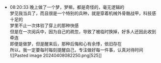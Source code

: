 
- 08:20:33 晚上做了一个梦，梦嘛，都是奇怪的，毫无逻辑的<br>梦见我当兵了，而且很是一个特别的兵种，就是穿着机械外骨骼战甲，科技感十足的<br>梦里不止一次体验了穿上的那种快感<br>但是在一次阅兵中，因为自己的疏忽，导致了被临时换掉，好多人还因此收到牵连<br>即便是做梦，但是醒来后，那种后悔和心有余悸，依旧存在<br>所以，我一定要每时每刻提醒自己，专注做好每一件事，认真对待时间<br>![[Pasted image 20240408082250.png|525]]